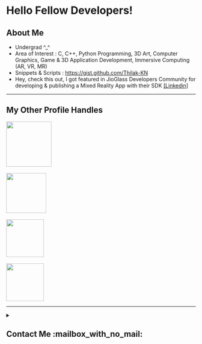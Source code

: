 <h1> Hello Fellow Developers! </h1>
<p align='center'>


</p>


<h2> About Me </h2>




-  Undergrad ^_^  
-  Area of Interest : C, C++, Python Programming, 3D Art, Computer Graphics, Game & 3D Application Development, Immersive Computing (AR, VR, MR)
-  Snippets & Scripts : https://gist.github.com/Thilak-KN 
-  Hey, check this out, I got featured in JioGlass Developers Community for developing & publishing a Mixed Reality App with their SDK <a href="https://www.linkedin.com/posts/jioglass-developers_app-of-the-month-activity-6942811785833914368-P5ir/">[Linkedin]</a>

<hr>  

<h2> My Other Profile Handles </h2>
<a href = 'https://www.artstation.com/crapshow'> <img width = '120px' align = 'center' src = 'https://www.artstation.com/assets/logo-da586a7166dda92ede057f15b12c0e8c.svg'/> </a> <br><br>
<a href = 'https://www.deviantart.com/blendart'> <img width = '106px' align= 'center' src="https://upload.wikimedia.org/wikipedia/commons/7/7b/DeviantArt_Logo.svg"/></a> <br><br>
<a href = https://www.youtube.com/c/shiitttshow > <img width ='100px' align='center' src ='https://www.gstatic.com/youtube/img/branding/youtubelogo/svg/youtubelogo.svg'> </a> <br><br>
<a href="https://play.unity.com/u/thilak02"><img width='100px' align='center' src="https://play.unity.com/public/images/logos/unity-play-logo.min.svg"/></a>
<br>

<hr>

<details>
  <summary><h2>Contact Me :mailbox_with_no_mail:</h2></summary>
  <blockquote><a href="mailto:thilak_kn@protonmail.com">thilak_kn@protonmail.com</a></blockquote>
</details>
